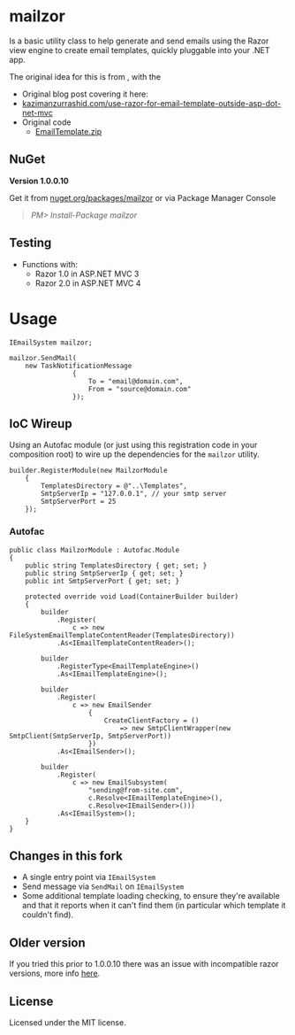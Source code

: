 # mailzor

Is a basic utility class to help generate and send emails using the Razor view engine to create email templates, quickly pluggable into your .NET app.

The original idea for this is from , with the 

 - Original blog post covering it here:
  - [kazimanzurrashid.com/use-razor-for-email-template-outside-asp-dot-net-mvc]( http://kazimanzurrashid.com/posts/use-razor-for-email-template-outside-asp-dot-net-mvc )
 - Original code
   - [EmailTemplate.zip]( http://media.kazimanzurrashid.s3.amazonaws.com/EmailTemplate.zip )

## NuGet

 **Version 1.0.0.10**
 
 Get it from [nuget.org/packages/mailzor](https://nuget.org/packages/mailzor) or via Package Manager Console
 
  > *PM> Install-Package mailzor*

## Testing


 - Functions with:
   - Razor 1.0 in ASP.NET MVC 3
   - Razor 2.0 in ASP.NET MVC 4

# Usage

	IEmailSystem mailzor;
	
	mailzor.SendMail(
		new TaskNotificationMessage
                    {
                        To = "email@domain.com",
                        From = "source@domain.com"
                    });


## IoC Wireup

Using an Autofac module (or just using this registration code in your composition root) to wire up the dependencies for the `mailzor` utility.
	
	builder.RegisterModule(new MailzorModule 
		{ 
			TemplatesDirectory = @"..\Templates",
			SmtpServerIp = "127.0.0.1", // your smtp server
			SmtpServerPort = 25
		});

### Autofac

	public class MailzorModule : Autofac.Module
	{
		public string TemplatesDirectory { get; set; }
		public string SmtpServerIp { get; set; }
		public int SmtpServerPort { get; set; }
	
		protected override void Load(ContainerBuilder builder)
		{
			builder
				.Register(
					c => new FileSystemEmailTemplateContentReader(TemplatesDirectory))
				.As<IEmailTemplateContentReader>();
	
			builder
				.RegisterType<EmailTemplateEngine>()
				.As<IEmailTemplateEngine>();
	
			builder
				.Register(
					c => new EmailSender
						{
							CreateClientFactory = () 
								=> new SmtpClientWrapper(new SmtpClient(SmtpServerIp, SmtpServerPort))
						})
				.As<IEmailSender>();
	
			builder
				.Register(
					c => new EmailSubsystem(
						"sending@from-site.com", 
						c.Resolve<IEmailTemplateEngine>(), 
						c.Resolve<IEmailSender>()))
				.As<IEmailSystem>();
		}
	}

## Changes in this fork

 - A single entry point via `IEmailSystem`
 - Send message via `SendMail` on `IEmailSystem`
 - Some additional template loading checking, to ensure they're available and that it reports when it can't find them (in particular which template it couldn't find).


## Older version
 
If you tried this prior to 1.0.0.10 there was an issue with incompatible razor versions, more info [here](https://github.com/NickJosevski/mailzor/blob/master/PriorBugs.md).

## License
Licensed under the MIT license.




